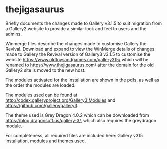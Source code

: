 # thejigasaurus

Briefly documents the changes made to Gallery v3.1.5 to suit migration from a Gallery2 website to provide a similar look and feel to users and the admins.

Winmerge files describe the changes made to customise Gallery the Revival. Download and expand to view the WinMerge details of changes made to Gallery the Revival version of Gallery3 v3.1.5 to customise the website https://www.oldtoysandgames.com/gallery315/ which will be renamed to https://www.thejigasaurus.com/ after the domain for the old Gallery2 site is moved to the new host.

The modules activated for the installation are shown in the pdfs, as well as the order the modules are loaded. 

The modules used can be found at http://codex.galleryproject.org/Gallery3:Modules and https://github.com/gallery/gallery3. 

The theme used is Grey Dragon 4.0.2 which can be downloaded from https://blog.dragonsoft.us/gallery-3/, which also requires the greydragon module.

For completeness, all required files are included here: Gallery v315 installation, modules and themes used.
